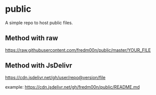 # public
A simple repo to host public files.

## Method with raw

https://raw.githubusercontent.com/fredm00n/public/master/YOUR_FILE

## Method with JsDelivr
https://cdn.jsdelivr.net/gh/user/repo@version/file

example:
https://cdn.jsdelivr.net/gh/fredm00n/public/README.md

